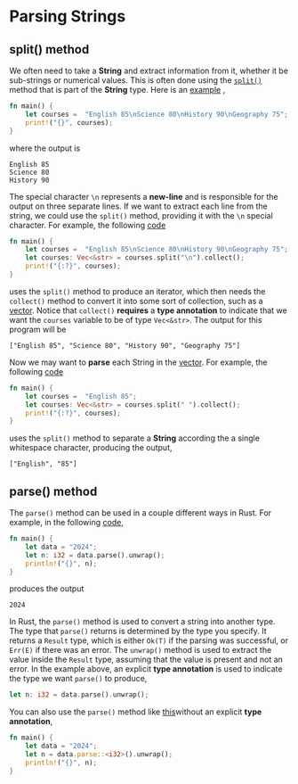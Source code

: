 # Parsing Strings

## split() method

We often need to take a **String** and extract information from it, whether it be sub-strings or numerical values. This is often done using the [`split()`](https://doc.rust-lang.org/std/string/struct.String.html) method that is part of the **String** type. Here is an [example](https://play.rust-lang.org/?version=stable&mode=debug&edition=2021&gist=ec2e4937f89e76ff06b1ab8952fcab70) ,

```rust
fn main() {
    let courses =  "English 85\nScience 80\nHistory 90\nGeography 75";
    print!("{}", courses);
}
```

where the output is
```
English 85
Science 80
History 90
```

The special character `\n` represents a **new-line** and is responsible for the output on three separate lines. If we want to extract each line from the string, we could use the `split()` method, providing it with the `\n` special character.  For example, the following [code](https://play.rust-lang.org/?version=stable&mode=debug&edition=2021&gist=1e22671ed4a8ccca8d331543c5cc42bd)

```rust
fn main() {
    let courses =  "English 85\nScience 80\nHistory 90\nGeography 75";
    let courses: Vec<&str> = courses.split("\n").collect();
    print!("{:?}", courses);
}
```

uses the `split()` method to produce an iterator, which then needs the `collect()` method to convert it into some sort of collection, such as a [vector](notes/05-vectors/vectors.md). Notice that `collect()` **requires** a **type annotation** to indicate that we want the `courses` variable to be of type `Vec<&str>`. The output for this program will be

```
["English 85", "Science 80", "History 90", "Geography 75"]
```

Now we may want to **parse** each String in the  [vector](notes/05-vectors/vectors.md).  For example, the following [code](https://play.rust-lang.org/?version=stable&mode=debug&edition=2021&gist=67261cc12253ae60427a712202cc550e)

```rust
fn main() {
    let courses =  "English 85";
    let courses: Vec<&str> = courses.split(" ").collect();
    print!("{:?}", courses);
}
```

uses the `split()` method to separate a **String** according the a single whitespace character, producing the output,

```
["English", "85"]
```

## parse() method

The `parse()` method can be used in a couple different ways in Rust.  For example, in the following [code](https://play.rust-lang.org/?version=stable&mode=debug&edition=2021&gist=290c91667997e22d712f889971d7681e),

```rust
fn main() {
    let data = "2024";
    let n: i32 = data.parse().unwrap();
    println!("{}", n);
}
```

produces the output

```
2024
```

In Rust, the `parse()` method is used to convert a string into another type. The type that `parse()` returns is determined by the type you specify. It returns a `Result` type, which is either `Ok(T)` if the parsing was successful, or `Err(E)` if there was an error. The `unwrap()` method is used to extract the value inside the `Result` type, assuming that the value is present and not an error.  In the example above, an explicit **type annotation** is used to indicate the type we want `parse()` to produce,

```rust
let n: i32 = data.parse().unwrap();
```

You can also use the `parse()` method like [this](https://play.rust-lang.org/?version=stable&mode=debug&edition=2021&gist=ccd3785fec96475e51c9e3fb6fce4efb)without an explicit **type annotation**,

```rust
fn main() {
    let data = "2024";
    let n = data.parse::<i32>().unwrap();
    println!("{}", n);
}
```
